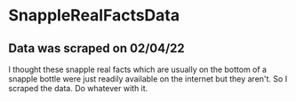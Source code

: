 # SnappleRealFactsData
## Data was scraped on 02/04/22

I thought these snapple real facts which are usually on the bottom of a snapple bottle were just readily available on the internet but they aren't. So I scraped the data. Do whatever with it. 

